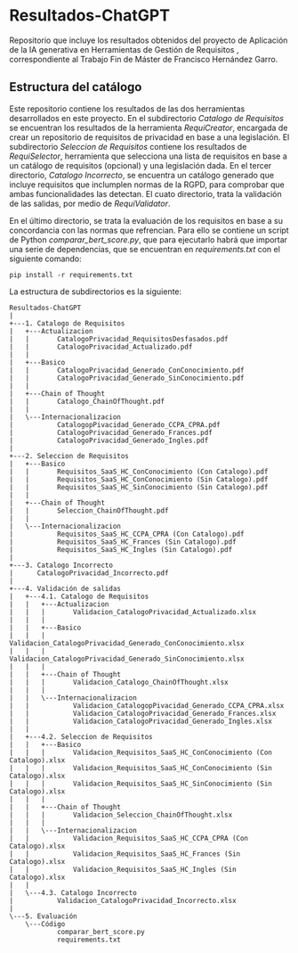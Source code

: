 # Resultados-ChatGPT
Repositorio que incluye los resultados obtenidos del proyecto de Aplicación de la IA generativa en Herramientas de Gestión de Requisitos , correspondiente al Trabajo Fin de Máster de Francisco Hernández Garro.

## Estructura del catálogo
Este repositorio contiene los resultados de las dos herramientas desarrollados en este proyecto. En el subdirectorio _Catalogo de Requisitos_ se encuentran los resultados de la herramienta _RequiCreator_, encargada de crear un repositorio de requisitos de privacidad en base a una legislación. El subdirectorio _Seleccion de Requisitos_ contiene los resultados de _RequiSelector_, herramienta que selecciona una lista de requisitos en base a un catálogo de requisitos (opcional) y una legislación dada. En el tercer directorio, _Catalogo Incorrecto_, se encuentra un catálogo generado que incluye requisitos que inclumplen normas de la RGPD, para comprobar que ambas funcionalidades las detectan. El cuato directorio, trata la validación de las salidas, por medio de _RequiValidator_.

En el último directorio, se trata la evaluación de los requisitos en base a su concordancia con las normas que refrencian. Para ello se contiene un script de Python _comparar_bert_score.py_, que para ejecutarlo habrá que importar una serie de dependencias, que se encuentran en _requirements.txt_ con el siguiente comando:

```
pip install -r requirements.txt
```

La estructura de subdirectorios es la siguiente:

```
Resultados-ChatGPT
|   
+---1. Catalogo de Requisitos
|   +---Actualizacion
|   |       CatalogoPrivacidad_RequisitosDesfasados.pdf
|   |       CatalogoPrivacidad_Actualizado.pdf
|   |       
|   +---Basico
|   |       CatalogoPrivacidad_Generado_ConConocimiento.pdf
|   |       CatalogoPrivacidad_Generado_SinConocimiento.pdf
|   |       
|   +---Chain of Thought
|   |       Catalogo_ChainOfThought.pdf
|   |       
|   \---Internacionalizacion
|           CatalogopPivacidad_Generado_CCPA_CPRA.pdf
|           CatalogoPrivacidad_Generado_Frances.pdf
|           CatalogoPrivacidad_Generado_Ingles.pdf
|           
+---2. Seleccion de Requisitos
|   +---Basico
|   |       Requisitos_SaaS_HC_ConConocimiento (Con Catalogo).pdf
|   |       Requisitos_SaaS_HC_ConConocimiento (Sin Catalogo).pdf
|   |       Requisitos_SaaS_HC_SinConocimiento (Sin Catalogo).pdf
|   |       
|   +---Chain of Thought
|   |       Seleccion_ChainOfThought.pdf
|   |       
|   \---Internacionalizacion
|           Requisitos_SaaS_HC_CCPA_CPRA (Con Catalogo).pdf
|           Requisitos_SaaS_HC_Frances (Sin Catalogo).pdf
|           Requisitos_SaaS_HC_Ingles (Sin Catalogo).pdf
|           
+---3. Catalogo Incorrecto
|      CatalogoPrivacidad_Incorrecto.pdf
|       
+---4. Validación de salidas
|   +---4.1. Catalogo de Requisitos
|   |   +---Actualizacion
|   |   |       Validacion_CatalogoPrivacidad_Actualizado.xlsx
|   |   |       
|   |   +---Basico
|   |   |       Validacion_CatalogoPrivacidad_Generado_ConConocimiento.xlsx
|   |   |       Validacion_CatalogoPrivacidad_Generado_SinConocimiento.xlsx
|   |   |       
|   |   +---Chain of Thought
|   |   |       Validacion_Catalogo_ChainOfThought.xlsx
|   |   |       
|   |   \---Internacionalizacion
|   |           Validacion_CatalogopPivacidad_Generado_CCPA_CPRA.xlsx
|   |           Validacion_CatalogoPrivacidad_Generado_Frances.xlsx
|   |           Validacion_CatalogoPrivacidad_Generado_Ingles.xlsx
|   |           
|   +---4.2. Seleccion de Requisitos
|   |   +---Basico
|   |   |       Validacion_Requisitos_SaaS_HC_ConConocimiento (Con Catalogo).xlsx
|   |   |       Validacion_Requisitos_SaaS_HC_ConConocimiento (Sin Catalogo).xlsx
|   |   |       Validacion_Requisitos_SaaS_HC_SinConocimiento (Sin Catalogo).xlsx
|   |   |       
|   |   +---Chain of Thought
|   |   |       Validacion_Seleccion_ChainOfThought.xlsx
|   |   |       
|   |   \---Internacionalizacion
|   |           Validacion_Requisitos_SaaS_HC_CCPA_CPRA (Con Catalogo).xlsx
|   |           Validacion_Requisitos_SaaS_HC_Frances (Sin Catalogo).xlsx
|   |           Validacion_Requisitos_SaaS_HC_Ingles (Sin Catalogo).xlsx
|   |           
|   \---4.3. Catalogo Incorrecto
|           Validacion_CatalogoPrivacidad_Incorrecto.xlsx
|           
\---5. Evaluación
    \---Código
            comparar_bert_score.py
            requirements.txt
```